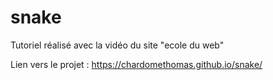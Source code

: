 # snake

Tutoriel réalisé avec la vidéo du site "ecole du web"

Lien vers le projet : https://chardomethomas.github.io/snake/
